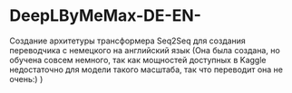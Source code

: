 # DeepLByMeMax-DE-EN-
Создание архитетуры трансформера Seq2Seq для создания переводчика с немецкого на английский язык (Она была создана, но обучена совсем немного, так как мощностей доступных в Kaggle недостаточно для модели такого масштаба, так что переводит она не очень:) ) 
